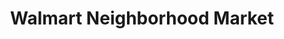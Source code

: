 ---
title: "Walmart Neighborhood Market"
url: /roanoke/walmart-neighborhood-market/
shop: supermarket
---